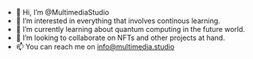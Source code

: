- 👋 Hi, I’m @MultimediaStudio
- 👀 I’m interested in everything that involves continous learning.
- 🌱 I’m currently learning about quantum computing in the future world.
- 💞️ I’m looking to collaborate on NFTs and other projects at hand.
- 📫 You can reach me on info@multimedia.studio

<!---
MultimediaStudio/MultimediaStudio is a ✨ special ✨ repository because its `README.md` (this file) appears on your GitHub profile.
You can click the Preview link to take a look at your changes.
--->
